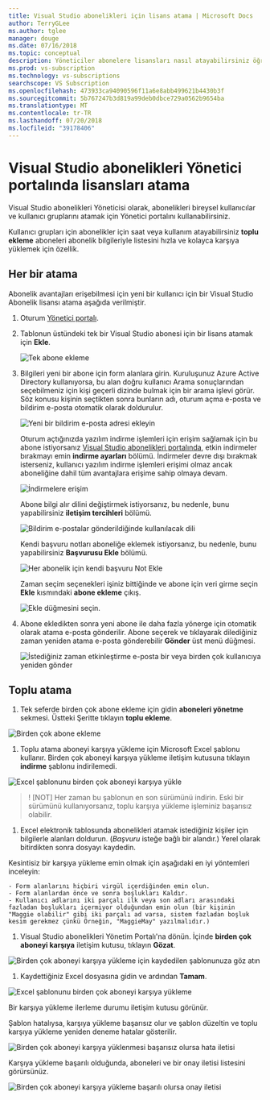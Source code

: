 ```yaml
---
title: Visual Studio abonelikleri için lisans atama | Microsoft Docs
author: TerryGLee
ms.author: tglee
manager: douge
ms.date: 07/16/2018
ms.topic: conceptual
description: Yöneticiler abonelere lisansları nasıl atayabilirsiniz öğrenin
ms.prod: vs-subscription
ms.technology: vs-subscriptions
searchscope: VS Subscription
ms.openlocfilehash: 473933ca94090596f11a6e8abb499621b4430b3f
ms.sourcegitcommit: 5b767247b3d819a99deb0dbce729a0562b9654ba
ms.translationtype: MT
ms.contentlocale: tr-TR
ms.lasthandoff: 07/20/2018
ms.locfileid: "39178406"
---
```

# <a name="assign-licenses-in-the-visual-studio-subscriptions-administrator-portal"></a>Visual Studio abonelikleri Yönetici portalında lisansları atama

Visual Studio abonelikleri Yöneticisi olarak, abonelikleri bireysel kullanıcılar ve kullanıcı gruplarını atamak için Yönetici portalını kullanabilirsiniz.

Kullanıcı grupları için abonelikler için saat veya kullanım atayabilirsiniz **toplu ekleme** aboneleri abonelik bilgileriyle listesini hızla ve kolayca karşıya yüklemek için özellik. 

## <a name="individual-assignments"></a>Her bir atama

Abonelik avantajları erişebilmesi için yeni bir kullanıcı için bir Visual Studio Abonelik lisansı atama aşağıda verilmiştir.

1. Oturum [Yönetici portalı](https://manage.visualstudio.com).

2. Tablonun üstündeki tek bir Visual Studio abonesi için bir lisans atamak için **Ekle**.

   ![Tek abone ekleme](media\add-single-subscriber.png)

3. Bilgileri yeni bir abone için form alanlara girin. Kuruluşunuz Azure Active Directory kullanıyorsa, bu alan doğru kullanıcı Arama sonuçlarından seçebilmeniz için kişi geçerli dizinde bulmak için bir arama işlevi görür. Söz konusu kişinin seçtikten sonra bunların adı, oturum açma e-posta ve bildirim e-posta otomatik olarak doldurulur. 

   ![Yeni bir bildirim e-posta adresi ekleyin](media\add-new-subscriber-notification-email.png)

   Oturum açtığınızda yazılım indirme işlemleri için erişim sağlamak için bu abone istiyorsanız [Visual Studio abonelikleri portalında](https://my.visualstudio.com?wt.mc_id=o~msft~docs), etkin indirmeler bırakmayı emin **indirme ayarları** bölümü. İndirmeler devre dışı bırakmak isterseniz, kullanıcı yazılım indirme işlemleri erişimi olmaz ancak aboneliğine dahil tüm avantajlara erişime sahip olmaya devam.

   ![İndirmelere erişim](media\access-to-downloads.png)

   Abone bilgi alır dilini değiştirmek istiyorsanız, bu nedenle, bunu yapabilirsiniz **iletişim tercihleri** bölümü.

   ![Bildirim e-postalar gönderildiğinde kullanılacak dili](media\change-subscriber-communication-preference.png)

   Kendi başvuru notları aboneliğe eklemek istiyorsanız, bu nedenle, bunu yapabilirsiniz **Başvurusu Ekle** bölümü.

   ![Her abonelik için kendi başvuru Not Ekle](media\add-subscriber-reference-notes.png) 

    Zaman seçim seçenekleri işiniz bittiğinde ve abone için veri girme seçin **Ekle** kısmındaki **abone ekleme** çıkış.

   ![Ekle düğmesini seçin.](media\add-button.png)

4. Abone ekledikten sonra yeni abone ile daha fazla yönerge için otomatik olarak atama e-posta gönderilir. Abone seçerek ve tıklayarak dilediğiniz zaman yeniden atama e-posta gönderebilir **Gönder** üst menü düğmesi.

   ![İstediğiniz zaman etkinleştirme e-posta bir veya birden çok kullanıcıya yeniden gönder](media\resend-subscriber-activation-emails.png) 

## <a name="bulk-assignments"></a>Toplu atama

1. Tek seferde birden çok abone ekleme için gidin **aboneleri yönetme** sekmesi. Üstteki Şeritte tıklayın **toplu ekleme**.

  ![Birden çok abone ekleme](media\add-multiple-subscribers.png)

1. Toplu atama aboneyi karşıya yükleme için Microsoft Excel şablonu kullanır. Birden çok aboneyi karşıya yükleme iletişim kutusuna tıklayın **indirme** şablonu indirilemedi.

  ![Excel şablonunu birden çok aboneyi karşıya yükle](media\download-template-upload-subscribers.png)

  >! [NOT] Her zaman bu şablonun en son sürümünü indirin. Eski bir sürümünü kullanıyorsanız, toplu karşıya yükleme işleminiz başarısız olabilir.

1. Excel elektronik tablosunda abonelikleri atamak istediğiniz kişiler için bilgilerle alanları doldurun. (*Başvuru* isteğe bağlı bir alandır.) Yerel olarak bitirdikten sonra dosyayı kaydedin.

  Kesintisiz bir karşıya yükleme emin olmak için aşağıdaki en iyi yöntemleri inceleyin:

    - Form alanlarını hiçbiri virgül içerdiğinden emin olun.
    - Form alanlardan önce ve sonra boşlukları Kaldır.
    - Kullanıcı adlarını iki parçalı ilk veya son adları arasındaki fazladan boşlukları içermiyor olduğundan emin olun (bir kişinin "Maggie olabilir" gibi iki parçalı ad varsa, sistem fazladan boşluk kesim gerekmez çünkü Örneğin, "MaggieMay" yazılmalıdır.)

1. Visual Studio abonelikleri Yönetim Portalı'na dönün. İçinde **birden çok aboneyi karşıya** iletişim kutusu, tıklayın **Gözat**.

  ![Birden çok aboneyi karşıya yükleme için kaydedilen şablonunuza göz atın](media\bulk-add-browse-saved-template.png)

1. Kaydettiğiniz Excel dosyasına gidin ve ardından **Tamam**.

  ![Excel şablonunu birden çok aboneyi karşıya yükleme](media\bulk-upload-subscribers.png)

  Bir karşıya yükleme ilerleme durumu iletişim kutusu görünür.

  Şablon hatalıysa, karşıya yükleme başarısız olur ve şablon düzeltin ve toplu karşıya yükleme yeniden deneme hatalar gösterilir.

  ![Birden çok aboneyi karşıya yüklenmesi başarısız olursa hata iletisi](media\bulk-add-template-failed.png)

  Karşıya yükleme başarılı olduğunda, aboneleri ve bir onay iletisi listesini görürsünüz.

  ![Birden çok aboneyi karşıya yükleme başarılı olursa onay iletisi](media\bulk-add-template-success.png)
